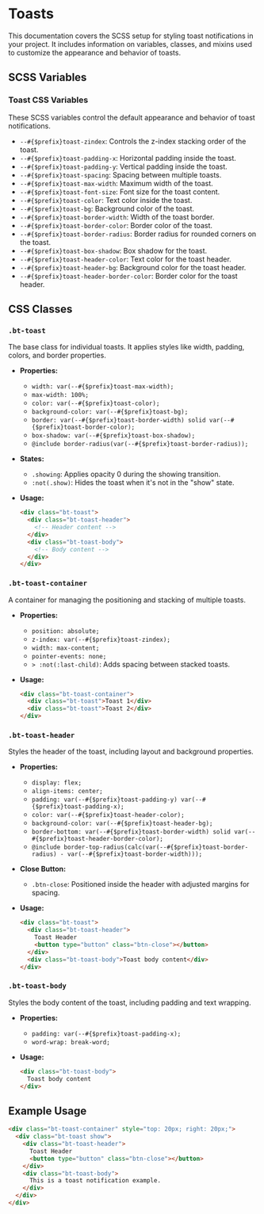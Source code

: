 # Toasts

This documentation covers the SCSS setup for styling toast notifications in your project. It includes information on variables, classes, and mixins used to customize the appearance and behavior of toasts.

## SCSS Variables

### Toast CSS Variables

These SCSS variables control the default appearance and behavior of toast notifications.

- `--#{$prefix}toast-zindex`: Controls the z-index stacking order of the toast.
- `--#{$prefix}toast-padding-x`: Horizontal padding inside the toast.
- `--#{$prefix}toast-padding-y`: Vertical padding inside the toast.
- `--#{$prefix}toast-spacing`: Spacing between multiple toasts.
- `--#{$prefix}toast-max-width`: Maximum width of the toast.
- `--#{$prefix}toast-font-size`: Font size for the toast content.
- `--#{$prefix}toast-color`: Text color inside the toast.
- `--#{$prefix}toast-bg`: Background color of the toast.
- `--#{$prefix}toast-border-width`: Width of the toast border.
- `--#{$prefix}toast-border-color`: Border color of the toast.
- `--#{$prefix}toast-border-radius`: Border radius for rounded corners on the toast.
- `--#{$prefix}toast-box-shadow`: Box shadow for the toast.
- `--#{$prefix}toast-header-color`: Text color for the toast header.
- `--#{$prefix}toast-header-bg`: Background color for the toast header.
- `--#{$prefix}toast-header-border-color`: Border color for the toast header.

## CSS Classes

### `.bt-toast`

The base class for individual toasts. It applies styles like width, padding, colors, and border properties.

- **Properties:**
  - `width: var(--#{$prefix}toast-max-width);`
  - `max-width: 100%;`
  - `color: var(--#{$prefix}toast-color);`
  - `background-color: var(--#{$prefix}toast-bg);`
  - `border: var(--#{$prefix}toast-border-width) solid var(--#{$prefix}toast-border-color);`
  - `box-shadow: var(--#{$prefix}toast-box-shadow);`
  - `@include border-radius(var(--#{$prefix}toast-border-radius));`

- **States:**
  - `.showing`: Applies opacity 0 during the showing transition.
  - `:not(.show)`: Hides the toast when it's not in the "show" state.

- **Usage:**
  ```html
  <div class="bt-toast">
    <div class="bt-toast-header">
      <!-- Header content -->
    </div>
    <div class="bt-toast-body">
      <!-- Body content -->
    </div>
  </div>
  ```

### `.bt-toast-container`

A container for managing the positioning and stacking of multiple toasts.

- **Properties:**
  - `position: absolute;`
  - `z-index: var(--#{$prefix}toast-zindex);`
  - `width: max-content;`
  - `pointer-events: none;`
  - `> :not(:last-child)`: Adds spacing between stacked toasts.

- **Usage:**
  ```html
  <div class="bt-toast-container">
    <div class="bt-toast">Toast 1</div>
    <div class="bt-toast">Toast 2</div>
  </div>
  ```

### `.bt-toast-header`

Styles the header of the toast, including layout and background properties.

- **Properties:**
  - `display: flex;`
  - `align-items: center;`
  - `padding: var(--#{$prefix}toast-padding-y) var(--#{$prefix}toast-padding-x);`
  - `color: var(--#{$prefix}toast-header-color);`
  - `background-color: var(--#{$prefix}toast-header-bg);`
  - `border-bottom: var(--#{$prefix}toast-border-width) solid var(--#{$prefix}toast-header-border-color);`
  - `@include border-top-radius(calc(var(--#{$prefix}toast-border-radius) - var(--#{$prefix}toast-border-width)));`

- **Close Button:**
  - `.btn-close`: Positioned inside the header with adjusted margins for spacing.

- **Usage:**
  ```html
  <div class="bt-toast">
    <div class="bt-toast-header">
      Toast Header
      <button type="button" class="btn-close"></button>
    </div>
    <div class="bt-toast-body">Toast body content</div>
  </div>
  ```

### `.bt-toast-body`

Styles the body content of the toast, including padding and text wrapping.

- **Properties:**
  - `padding: var(--#{$prefix}toast-padding-x);`
  - `word-wrap: break-word;`

- **Usage:**
  ```html
  <div class="bt-toast-body">
    Toast body content
  </div>
  ```

## Example Usage

```html
<div class="bt-toast-container" style="top: 20px; right: 20px;">
  <div class="bt-toast show">
    <div class="bt-toast-header">
      Toast Header
      <button type="button" class="btn-close"></button>
    </div>
    <div class="bt-toast-body">
      This is a toast notification example.
    </div>
  </div>
</div>
```

